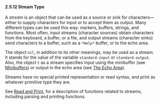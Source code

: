 

#### 2.5.12 Stream Type

A *stream* is an object that can be used as a source or sink for characters—either to supply characters for input or to accept them as output. Many different types can be used this way: markers, buffers, strings, and functions. Most often, input streams (character sources) obtain characters from the keyboard, a buffer, or a file, and output streams (character sinks) send characters to a buffer, such as a `*Help*` buffer, or to the echo area.

The object `nil`, in addition to its other meanings, may be used as a stream. It stands for the value of the variable `standard-input` or `standard-output`. Also, the object `t` as a stream specifies input using the minibuffer (see [Minibuffers](Minibuffers.html)) or output in the echo area (see [The Echo Area](The-Echo-Area.html)).

Streams have no special printed representation or read syntax, and print as whatever primitive type they are.

See [Read and Print](Read-and-Print.html), for a description of functions related to streams, including parsing and printing functions.
